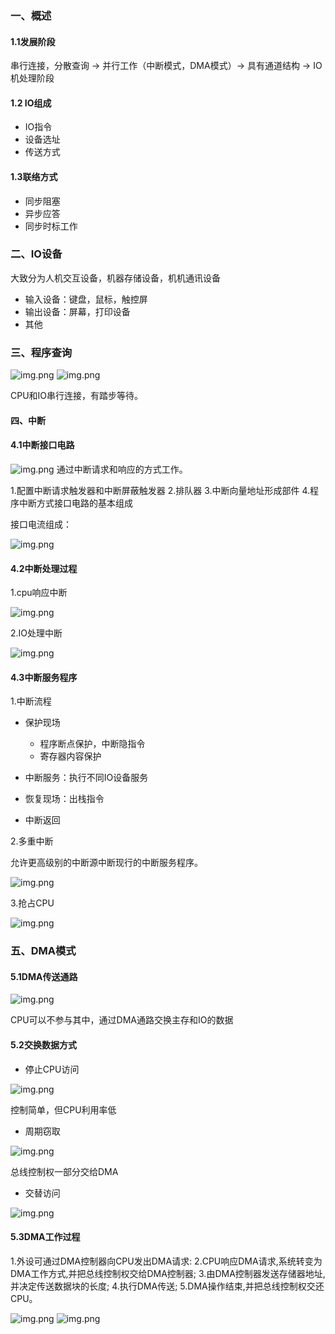 ### 一、概述

#### 1.1发展阶段

串行连接，分散查询 -> 并行工作（中断模式，DMA模式）-> 具有通道结构 -> IO机处理阶段

#### 1.2 IO组成

- IO指令
- 设备选址
- 传送方式

#### 1.3联络方式

- 同步阻塞
- 异步应答
- 同步时标工作

### 二、IO设备

大致分为人机交互设备，机器存储设备，机机通讯设备

- 输入设备：键盘，鼠标，触控屏
- 输出设备：屏幕，打印设备
- 其他

### 三、程序查询

![img.png](images/4/4.1.png)
![img.png](images/4/4.2.png)

CPU和IO串行连接，有踏步等待。

#### 四、中断

#### 4.1中断接口电路

![img.png](images/4/4.3.png)
通过中断请求和响应的方式工作。

1.配置中断请求触发器和中断屏蔽触发器 
2.排队器
3.中断向量地址形成部件
4.程序中断方式接口电路的基本组成

接口电流组成：

![img.png](images/4/4.4.png)

#### 4.2中断处理过程

1.cpu响应中断

![img.png](images/4/4.5.png)

2.IO处理中断

![img.png](images/4/4.6.png)

#### 4.3中断服务程序

1.中断流程
- 保护现场
    - 程序断点保护，中断隐指令
    - 寄存器内容保护
    
- 中断服务：执行不同IO设备服务

- 恢复现场：出栈指令

- 中断返回

2.多重中断

允许更高级别的中断源中断现行的中断服务程序。

![img.png](images/4/4.7.png)

3.抢占CPU

![img.png](images/4/4.8.png)

### 五、DMA模式

#### 5.1DMA传送通路

![img.png](images/4/4.9.png)

CPU可以不参与其中，通过DMA通路交换主存和IO的数据

#### 5.2交换数据方式

- 停止CPU访问

![img.png](images/4/4.10.png)

控制简单，但CPU利用率低

- 周期窃取

![img.png](images/4/4.11.png)

总线控制权一部分交给DMA

- 交替访问

![img.png](images/4/4.12.png)

#### 5.3DMA工作过程

1.外设可通过DMA控制器向CPU发出DMA请求:
2.CPU响应DMA请求,系统转变为DMA工作方式,并把总线控制权交给DMA控制器;
3.由DMA控制器发送存储器地址,并决定传送数据块的长度;
4.执行DMA传送;
5.DMA操作结束,并把总线控制权交还CPU。

![img.png](images/4/4.13.png)
![img.png](images/4/4.14.png)


































